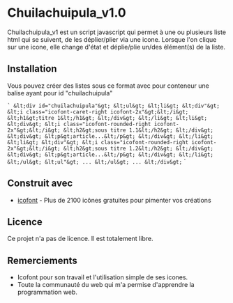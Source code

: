 # Chuilachuipula_v1.0

Chuilachuipula_v1 est un script javascript qui permet à une ou plusieurs liste html qui se suivent, de les déplier/plier via une icone.
Lorsque l'on clique sur une icone, elle change d'état et déplie/plie un/des élément(s) de la liste.

## Installation

Vous pouvez créer des listes sous ce format avec pour conteneur une balise ayant pour id "chuilachuipula"

`` `
&lt;div id="chuilachuipula"&gt;
	&lt;ul&gt;
		&lt;li&gt;
			&lt;div"&gt;
				&lt;i class="icofont-caret-right icofont-2x"&gt;&lt;/i&gt;
				&lt;h1&gt;titre 1&lt;/h1&gt;
			&lt;/div&gt;
		&lt;/li&gt;
		&lt;li&gt;
			&lt;div&gt;
				&lt;i class="icofont-rounded-right icofont-2x"&gt;&lt;/i&gt;
				&lt;h2&gt;sous titre 1.1&lt;/h2&gt;
			&lt;/div&gt;
			&lt;div&gt;
				&lt;p&gt;article...&lt;/p&gt;
			&lt;/div&gt;
		&lt;/li&gt;
		&lt;li&gt;
			&lt;div"&gt;
				&lt;i class="icofont-rounded-right icofont-2x"&gt;&lt;/i&gt;
				&lt;h2&gt;sous titre 1.2&lt;/h2&gt;
			&lt;/div&gt;
			&lt;div&gt;
				&lt;p&gt;article...&lt;/p&gt;
			&lt;/div&gt;
		&lt;/li&gt;
	&lt;/ul&gt;
	&lt;ul"&gt;
		...
	&lt;/ul&gt;
	...
&lt;/div&gt;
`` `

## Construit avec

* [icofont](https://icofont.com/) - Plus de 2100 icônes gratuites pour pimenter vos créations

## Licence

Ce projet n'a pas de licence. Il est totalement libre.

## Remerciements

* Icofont pour son travail et l'utilisation simple de ses icones.
* Toute la communauté du web qui m'a permise d'apprendre la programmation web.

